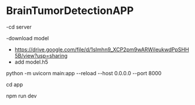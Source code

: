 # BrainTumorDetectionAPP

-cd server

-download model
- https://drive.google.com/file/d/1sImhn9_XCP2pm9wARWileukwdPpSHH5B/view?usp=sharing
- add model.h5

python -m uvicorn main:app --reload --host 0.0.0.0 --port 8000

cd app

npm run dev
